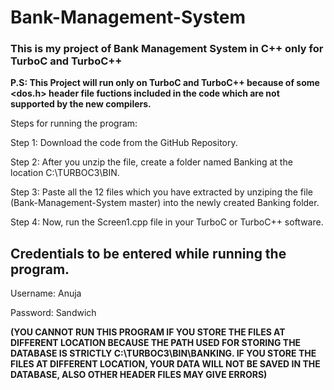 # Bank-Management-System
### This is my project of Bank Management System in C++ only for TurboC and TurboC++
**P.S: This Project will run only on TurboC and TurboC++ because of some <dos.h> header file fuctions included in the code which are not supported by the new compilers.**

Steps for running the program:

Step 1: Download the code from the GitHub Repository.

Step 2: After you unzip the file, create a folder named Banking at the location C:\TURBOC3\BIN.

Step 3: Paste all the 12 files which you have extracted by unziping the file (Bank-Management-System master) into the newly created Banking folder.

Step 4: Now, run the Screen1.cpp file in your TurboC or TurboC++ software.

## Credentials to be entered while running the program.

Username: Anuja

Password: Sandwich



**(YOU CANNOT RUN THIS PROGRAM IF YOU STORE THE FILES AT DIFFERENT LOCATION BECAUSE THE PATH USED FOR STORING THE DATABASE IS STRICTLY C:\TURBOC3\BIN\BANKING. IF YOU STORE THE FILES AT DIFFERENT LOCATION, YOUR DATA WILL NOT BE SAVED IN THE DATABASE, ALSO OTHER HEADER FILES MAY GIVE ERRORS)**
